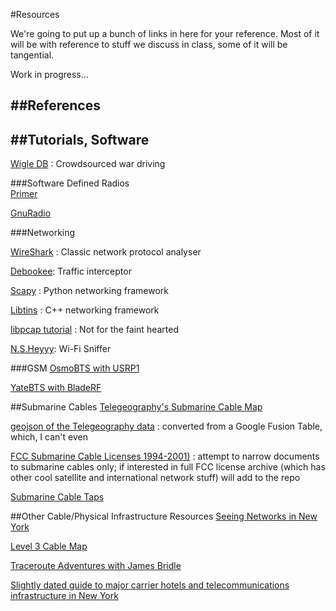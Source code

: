 #Resources

We're going to put up a bunch of links in here for your reference. Most of it will be with reference to stuff we discuss in class, some of it will be tangential.

Work in progress...



##References
---
<!--[Critical Engineering](http://criticalengineering.org/)

[Delivery For Mr. Assange](https://wwwwwwwwwwwwwwwwwwwwww.bitnik.org/assange/)

[Newstweek](http://newstweek.com/)


Ping Rudgoldberg machine
Resources
File structures
Slides
Example Code

Setup parsers for NSHeyy logs 

-->
##Tutorials, Software
---
[Wigle DB](https://wigle.net) : Crowdsourced war driving

###Software Defined Radios	
[Primer](https://github.com/samatt/ArtSec-SDR)

[GnuRadio](http://gnuradio.org/redmine/projects/gnuradio/wiki)

###Networking

[WireShark](https://www.wireshark.org/) : Classic network protocol analyser

[Debookee]([http://www.iwaxx.com/debookee/): Traffic interceptor

[Scapy](http://www.secdev.org/projects/scapy/) : Python networking framework

[Libtins](http://libtins.github.io/) : C++ networking framework

[libpcap tutorial](http://eecs.wsu.edu/~sshaikot/docs/lbpcap/libpcap-tutorial.pdf) : Not for the faint hearted

[N.S.Heyyy](https://github.com/antiboredom/nsheyy_gui/releases): Wi-Fi Sniffer

###GSM
[OsmoBTS with USRP1](http://scriptogr.am/samatt/post/running-osmobts-with)

[YateBTS with BladeRF](http://scriptogr.am/samatt/post/running-yate-bts)

##Submarine Cables
[Telegeography's Submarine Cable Map](http://submarinecablemap.com)

[geojson of the Telegeography data](/march25/submarine_cables.geojson) : converted from a Google Fusion Table, which, I can't even

[FCC Submarine Cable Licenses 1994-2001)](/march25/fcc) : attempt to narrow documents to submarine cables only; if interested in full FCC license archive (which has other cool satellite and international network stuff) will add to the repo

[Submarine Cable Taps](http://lifewinning.com/submarine-cable-taps)

##Other Cable/Physical Infrastructure Resources
[Seeing Networks in New York](http://seeingnetworks.in/nyc)

[Level 3 Cable Map](http://maps.level3.com)

[Traceroute Adventures with James Bridle](https://stml.makes.org/thimble/how-to-see-through-the-cloud)

[Slightly dated guide to major carrier hotels and telecommunications infrastructure in New York](http://cromwell-intl.com/travel/usa/new-york-internet/)

